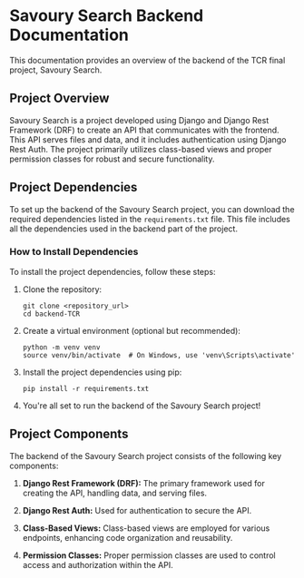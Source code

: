 # Savoury Search Backend Documentation

This documentation provides an overview of the backend of the TCR final project, Savoury Search.

## Project Overview

Savoury Search is a project developed using Django and Django Rest Framework (DRF) to create an API that communicates with the frontend. This API serves files and data, and it includes authentication using Django Rest Auth. The project primarily utilizes class-based views and proper permission classes for robust and secure functionality.

## Project Dependencies

To set up the backend of the Savoury Search project, you can download the required dependencies listed in the `requirements.txt` file. This file includes all the dependencies used in the backend part of the project.

### How to Install Dependencies

To install the project dependencies, follow these steps:

1. Clone the repository:

   ```shell
   git clone <repository_url>
   cd backend-TCR
   ```

2. Create a virtual environment (optional but recommended):

   ```shell
   python -m venv venv
   source venv/bin/activate  # On Windows, use 'venv\Scripts\activate'
   ```

3. Install the project dependencies using pip:

   ```shell
   pip install -r requirements.txt
   ```

4. You're all set to run the backend of the Savoury Search project!

## Project Components

The backend of the Savoury Search project consists of the following key components:

1. **Django Rest Framework (DRF):** The primary framework used for creating the API, handling data, and serving files.

2. **Django Rest Auth:** Used for authentication to secure the API.

3. **Class-Based Views:** Class-based views are employed for various endpoints, enhancing code organization and reusability.

4. **Permission Classes:** Proper permission classes are used to control access and authorization within the API.
